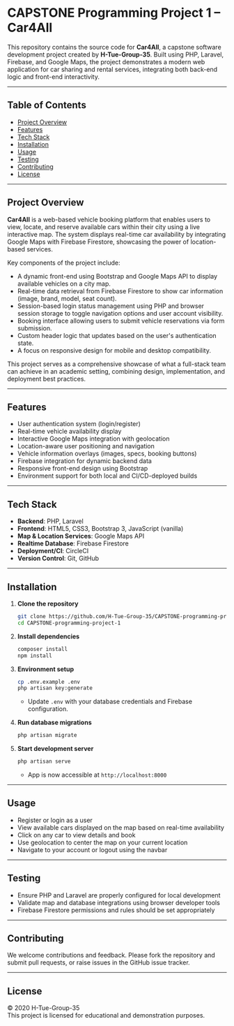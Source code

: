 # CAPSTONE Programming Project 1 – **Car4All**

This repository contains the source code for **Car4All**, a capstone software development project created by **H-Tue-Group-35**. Built using PHP, Laravel, Firebase, and Google Maps, the project demonstrates a modern web application for car sharing and rental services, integrating both back-end logic and front-end interactivity.

---

## Table of Contents

- [Project Overview](#project-overview)
- [Features](#features)
- [Tech Stack](#tech-stack)
- [Installation](#installation)
- [Usage](#usage)
- [Testing](#testing)
- [Contributing](#contributing)
- [License](#license)

---

## Project Overview

**Car4All** is a web-based vehicle booking platform that enables users to view, locate, and reserve available cars within their city using a live interactive map. The system displays real-time car availability by integrating Google Maps with Firebase Firestore, showcasing the power of location-based services.

Key components of the project include:

- A dynamic front-end using Bootstrap and Google Maps API to display available vehicles on a city map.
- Real-time data retrieval from Firebase Firestore to show car information (image, brand, model, seat count).
- Session-based login status management using PHP and browser session storage to toggle navigation options and user account visibility.
- Booking interface allowing users to submit vehicle reservations via form submission.
- Custom header logic that updates based on the user's authentication state.
- A focus on responsive design for mobile and desktop compatibility.

This project serves as a comprehensive showcase of what a full-stack team can achieve in an academic setting, combining design, implementation, and deployment best practices.

---

## Features

- User authentication system (login/register)
- Real-time vehicle availability display
- Interactive Google Maps integration with geolocation
- Location-aware user positioning and navigation
- Vehicle information overlays (images, specs, booking buttons)
- Firebase integration for dynamic backend data
- Responsive front-end design using Bootstrap
- Environment support for both local and CI/CD-deployed builds

---

## Tech Stack

- **Backend**: PHP, Laravel
- **Frontend**: HTML5, CSS3, Bootstrap 3, JavaScript (vanilla)
- **Map & Location Services**: Google Maps API
- **Realtime Database**: Firebase Firestore
- **Deployment/CI**: CircleCI
- **Version Control**: Git, GitHub

---

## Installation

1. **Clone the repository**
   ```bash
   git clone https://github.com/H-Tue-Group-35/CAPSTONE-programming-project-1.git
   cd CAPSTONE-programming-project-1
   ```

2. **Install dependencies**
   ```bash
   composer install
   npm install
   ```

3. **Environment setup**
   ```bash
   cp .env.example .env
   php artisan key:generate
   ```
   - Update `.env` with your database credentials and Firebase configuration.

4. **Run database migrations**
   ```bash
   php artisan migrate
   ```

5. **Start development server**
   ```bash
   php artisan serve
   ```
   - App is now accessible at `http://localhost:8000`

---

## Usage

- Register or login as a user
- View available cars displayed on the map based on real-time availability
- Click on any car to view details and book
- Use geolocation to center the map on your current location
- Navigate to your account or logout using the navbar

---

## Testing

- Ensure PHP and Laravel are properly configured for local development
- Validate map and database integrations using browser developer tools
- Firebase Firestore permissions and rules should be set appropriately

---

## Contributing

We welcome contributions and feedback. Please fork the repository and submit pull requests, or raise issues in the GitHub issue tracker.

---

## License

© 2020 H-Tue-Group-35  
This project is licensed for educational and demonstration purposes.
